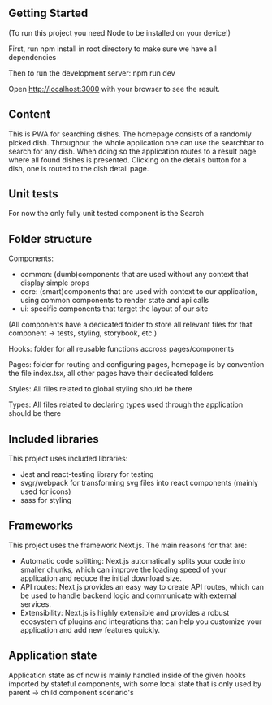 ## Getting Started

(To run this project you need Node to be installed on your device!)

First, run npm install in root directory to make sure we have all dependencies

Then to run the development server: npm run dev

Open [http://localhost:3000](http://localhost:3000) with your browser to see the result.

## Content

This is PWA for searching dishes. The homepage consists of a randomly picked dish. Throughout the whole application one can use the searchbar to search for any dish. When doing so the application routes to a result page where all found dishes is presented. Clicking on the details button for a dish, one is routed to the dish detail page.

## Unit tests

For now the only fully unit tested component is the Search

## Folder structure

Components: 
- common: (dumb)components that are used without any context that display simple props 
- core: (smart)components that are used with context to our application, using common components to render state and api calls 
- ui: specific components that target the layout of our site

(All components have a dedicated folder to store all relevant files for that component -> tests, styling, storybook, etc.)

Hooks: folder for all reusable functions accross pages/components

Pages: folder for routing and configuring pages, homepage is by convention the file index.tsx, all other pages have their dedicated folders

Styles: All files related to global styling should be there

Types: All files related to declaring types used through the application should be there

## Included libraries

This project uses included libraries: 
- Jest and react-testing library for testing 
- svgr/webpack for transforming svg files into react components (mainly used for icons)
- sass for styling

## Frameworks

This project uses the framework Next.js. The main reasons for that are:

- Automatic code splitting: Next.js automatically splits your code into smaller chunks, which can improve the loading speed of your application and reduce the initial download size.
- API routes: Next.js provides an easy way to create API routes, which can be used to handle backend logic and communicate with external services.
- Extensibility: Next.js is highly extensible and provides a robust ecosystem of plugins and integrations that can help you customize your application and add new features quickly.

## Application state

Application state as of now is mainly handled inside of the given hooks imported by stateful components, with some local state that is only used by parent -> child component scenario's
